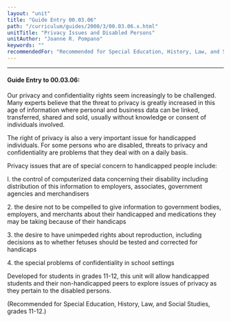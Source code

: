 ```yaml
---
layout: "unit"
title: "Guide Entry 00.03.06"
path: "/curriculum/guides/2000/3/00.03.06.x.html"
unitTitle: "Privacy Issues and Disabled Persons"
unitAuthor: "Joanne R. Pompano"
keywords: ""
recommendedFor: "Recommended for Special Education, History, Law, and Social Studies, grades 11-12."
---
```

<body>
<hr/>
 <h4>
  Guide Entry to 00.03.06:
 </h4>
 Our privacy and confidentiality rights seem increasingly to be challenged. Many experts believe that the threat to privacy is greatly increased in this age of information where personal and business data can be linked, transferred, shared and sold, usually without knowledge or consent of individuals involved.
 <p>
  The right of privacy is also a very important issue for handicapped individuals.  For some persons who are disabled, threats to privacy and confidentiality are problems that they deal with on a daily basis.
 </p>
 <p>
  Privacy issues that are of special concern to handicapped people include:
 </p>
 <p>
  l. the control of computerized data concerning their disability including distribution of this information to employers, associates, government agencies and merchandisers
 </p>
 <p>
  2. the desire not to be compelled to give information to government bodies, employers, and merchants about their handicapped and medications they may be taking because of their handicaps
 </p>
 <p>
  3. the desire to have unimpeded rights about reproduction, including decisions as to whether fetuses should be tested and corrected for handicaps
 </p>
 <p>
  4. the special problems of confidentiality in school settings
 </p>
 <p>
  Developed for students in grades 11-12, this unit will allow handicapped students and their non-handicapped peers to explore issues of privacy as they pertain to the disabled persons.
 </p>
 <p>
  (Recommended for Special Education, History, Law, and Social Studies, grades 11-12.)
 </p>


</body>